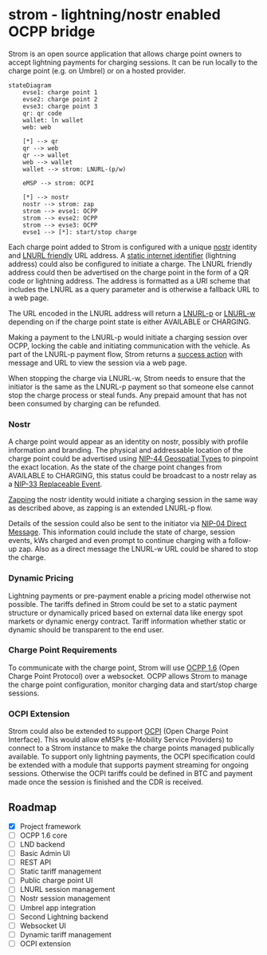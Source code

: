 # strom - lightning/nostr enabled OCPP bridge

Strom is an open source application that allows charge point owners to accept lightning payments for charging sessions. It can be run locally to the charge point (e.g. on Umbrel) or on a hosted provider.

```mermaid
stateDiagram
    evse1: charge point 1
    evse2: charge point 2
    evse3: charge point 3
    qr: qr code
    wallet: ln wallet
    web: web

    [*] --> qr
    qr --> web
    qr --> wallet
    web --> wallet
    wallet --> strom: LNURL-(p/w)

    eMSP --> strom: OCPI

    [*] --> nostr
    nostr --> strom: zap 
    strom --> evse1: OCPP
    strom --> evse2: OCPP
    strom --> evse3: OCPP
    evse1 --> [*]: start/stop charge

```

Each charge point added to Strom is configured with a unique [nostr](https://github.com/nostr-protocol/nostr) identity and [LNURL friendly](https://github.com/lnurl/luds/blob/luds/01.md#fallback-scheme) URL address. A [static internet identifier](https://github.com/lnurl/luds/blob/luds/16.md) (lightning address) could also be configured to initiate a charge. The LNURL friendly address could then be advertised on the charge point in the form of a QR code or lightning address. The address is formatted as a URI scheme that includes the LNURL as a query parameter and is otherwise a fallback URL to a web page.

The URL encoded in the LNURL address will return a [LNURL-p](https://github.com/lnurl/luds/blob/luds/06.md) or [LNURL-w](https://github.com/lnurl/luds/blob/luds/03.md) depending on if the charge point state is either AVAILABLE or CHARGING. 

Making a payment to the LNURL-p would initiate a charging session over OCPP, locking the cable and initiating communication with the vehicle. As part of the LNURL-p payment flow, Strom returns a [success action](https://github.com/lnurl/luds/blob/luds/09.md) with message and URL to view the session via a web page. 

When stopping the charge via LNURL-w, Strom needs to ensure that the initiator is the same as the LNURL-p payment so that someone else cannot stop the charge process or steal funds. Any prepaid amount that has not been consumed by charging can be refunded.

### Nostr

A charge point would appear as an identity on nostr, possibly with profile information and branding. The physical and addressable location of the charge point could be advertised using [NIP-44 Geospatial Types](https://github.com/rossbates/nips/blob/master/44.md) to pinpoint the exact location.  As the state of the charge point changes from AVAILABLE to CHARGING, this status could be broadcast to a nostr relay as a [NIP-33 Replaceable Event](https://github.com/nostr-protocol/nips/blob/master/33.md).

[Zapping](https://github.com/nostr-protocol/nips/blob/master/57.md) the nostr identity would initiate a charging session in the same way as described above, as zapping is an extended LNURL-p flow.

Details of the session could also be sent to the initiator via [NIP-04 Direct Message](https://github.com/nostr-protocol/nips/blob/master/04.md). This information could include the state of charge, session events, kWs charged and even prompt to continue charging with a follow-up zap. Also as a direct message the LNURL-w URL could be shared to stop the charge.

### Dynamic Pricing

Lightning payments or pre-payment enable a pricing model otherwise not possible. The tariffs defined in Strom could be set to a static payment structure or dynamically priced based on external data like energy spot markets or dynamic energy contract. Tariff information whether static or dynamic should be transparent to the end user.

### Charge Point Requirements

To communicate with the charge point, Strom will use [OCPP 1.6](https://github.com/mobilityhouse/ocpp/tree/master/docs/v16) (Open Charge Point Protocol) over a websocket. OCPP allows Strom to manage the charge point configuration, monitor charging data and start/stop charge sessions.

### OCPI Extension

Strom could also be extended to support [OCPI](https://github.com/ocpi/ocpi) (Open Charge Point Interface). This would allow eMSPs (e-Mobility Service Providers) to connect to a Strom instance to make the charge points managed publically available. To support only lightning payments, the OCPI specification could be extended with a module that supports payment streaming for ongoing sessions. Otherwise the OCPI tariffs could be defined in BTC and payment made once the session is finished and the CDR is received.

## Roadmap

- [x] Project framework
- [ ] OCPP 1.6 core
- [ ] LND backend
- [ ] Basic Admin UI
- [ ] REST API
- [ ] Static tariff management
- [ ] Public charge point UI
- [ ] LNURL session management
- [ ] Nostr session management
- [ ] Umbrel app integration
- [ ] Second Lightning backend
- [ ] Websocket UI
- [ ] Dynamic tariff management
- [ ] OCPI extension
